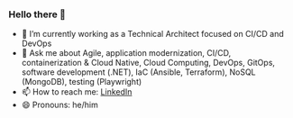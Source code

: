 ### Hello there 👋

- 🔭 I’m currently working as a Technical Architect focused on CI/CD and DevOps
- 💬 Ask me about Agile, application modernization, CI/CD, containerization & Cloud Native, Cloud Computing, DevOps, GitOps, software development (.NET), IaC (Ansible, Terraform), NoSQL (MongoDB), testing (Playwright)
- 📫 How to reach me: [LinkedIn](https://www.linkedin.com/in/berthomas/)
- 😄 Pronouns: he/him
